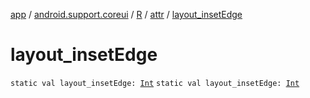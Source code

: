 [app](../../../index.md) / [android.support.coreui](../../index.md) / [R](../index.md) / [attr](index.md) / [layout_insetEdge](./layout_inset-edge.md)

# layout_insetEdge

`static val layout_insetEdge: `[`Int`](https://kotlinlang.org/api/latest/jvm/stdlib/kotlin/-int/index.html)
`static val layout_insetEdge: `[`Int`](https://kotlinlang.org/api/latest/jvm/stdlib/kotlin/-int/index.html)